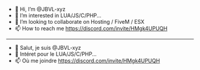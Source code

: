 - 👋 Hi, I’m @JBVL-xyz
- 👀 I’m interested in LUA/JS/C/PHP...
- 💞️ I’m looking to collaborate on Hosting / FiveM / ESX
- 📫 How to reach me https://discord.com/invite/HMgk4UPUQH

--------------------------------------------------------------

- 👋 Salut, je suis @JBVL-xyz
- 👀 Intéret pour le LUA/JS/C/PHP...
- 📫 Où me joindre https://discord.com/invite/HMgk4UPUQH

<!---
JBVL-xyz/JBVL-xyz is a ✨ special ✨ repository because its `README.md` (this file) appears on your GitHub profile.
You can click the Preview link to take a look at your changes.
--->
